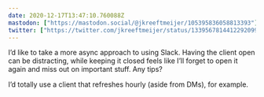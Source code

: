 ```yaml
---
date: 2020-12-17T13:47:10.760088Z
mastodon: ["https://mastodon.social/@jkreeftmeijer/105395836058813393"]
twitter: ["https://twitter.com/jkreeftmeijer/status/1339567814412292099", "https://twitter.com/jkreeftmeijer/status/1339567815175647239"]
---
```

I’d like to take a more async approach to using Slack. Having the client open can be distracting, while keeping it closed feels like I’ll forget to open it again and miss out on important stuff. Any tips?

I’d totally use a client that refreshes hourly (aside from DMs), for example.
